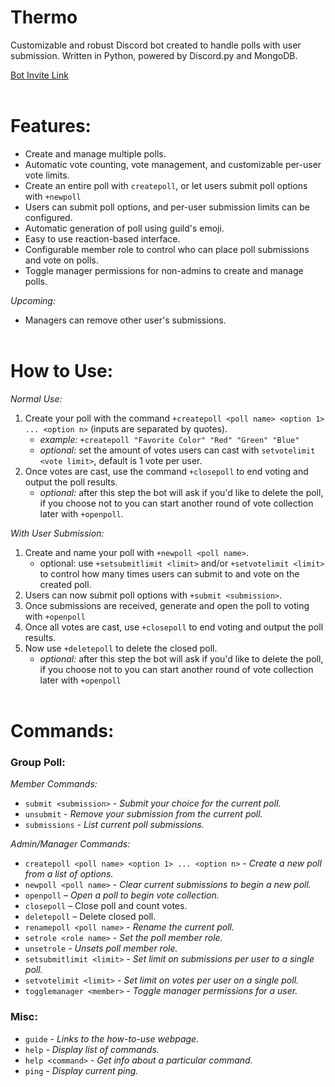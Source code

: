 # Thermo
Customizable and robust Discord bot created to handle polls with user submission. Written in Python, powered by D<span>iscord.py<span> and MongoDB.

[Bot Invite Link](https://discord.com/api/oauth2/authorize?client_id=843879097050726430&permissions=268511296&scope=bot)
<br><br>

# Features:
- Create and manage multiple polls.
- Automatic vote counting, vote management, and customizable per-user vote limits.
- Create an entire poll with `createpoll`, or let users submit poll options with `+newpoll`
- Users can submit poll options, and per-user submission limits can be configured. 
- Automatic generation of poll using guild's emoji.
- Easy to use reaction-based interface.
- Configurable member role to control who can place poll submissions and vote on polls.
- Toggle manager permissions for non-admins to create and manage polls.

*Upcoming:*
- Managers can remove other user's submissions.
<br><br>

# How to Use:
*Normal Use:*
1. Create your poll with the command `+createpoll <poll name> <option 1> ... <option n>` (inputs are separated by quotes).
	- *example:*  `+createpoll "Favorite Color" "Red" "Green" "Blue"`
	- *optional:* set the amount of votes users can cast with `setvotelimit <vote limit>`, default is 1 vote per user.
2. Once votes are cast, use the command `+closepoll` to end voting and output the poll results.
	- *optional:* after this step the bot will ask if you'd like to delete the poll, if you choose not to you can start another round of vote collection later with `+openpoll`.

*With User Submission:*
1. Create and name your poll with `+newpoll <poll name>`.
	- optional: use `+setsubmitlimit <limit>` and/or `+setvotelimit <limit>` to control how
	many times users can submit to and vote on the created poll.
2. Users can now submit poll options with `+submit <submission>`.
3. Once submissions are received, generate and open the poll to voting with `+openpoll`
4. Once all votes are cast, use `+closepoll` to end voting and output the poll results.
5. Now use `+deletepoll` to delete the closed poll.
	- *optional:* after this step the bot will ask if you'd like to delete the poll, if you choose not to you can start another round of vote collection later with `+openpoll`
<br><br>

# Commands:
### **Group Poll:**
*Member Commands:*
- `submit <submission>` - *Submit your choice for the current poll.*
- `unsubmit` - *Remove your submission from the current poll.*
- `submissions` - *List current poll submissions.*

*Admin/Manager Commands:*
- `createpoll <poll name> <option 1> ... <option n>` - *Create a new poll from a list of options.*
- `newpoll <poll name>` - *Clear current submissions to begin a new poll.*
- `openpoll` – *Open a poll to begin vote collection.*
- `closepoll` – Close poll and count votes.
- `deletepoll` – Delete closed poll.
- `renamepoll <poll name>` - *Rename the current poll.*
- `setrole <role name>` - *Set the poll member role.*
- `unsetrole` - *Unsets poll member role.*
- `setsubmitlimit <limit>` - *Set limit on submissions per user to a single poll.*
- `setvotelimit <limit>` - *Set limit on votes per user on a single poll.*
- `togglemanager <member>` - *Toggle manager permissions for a user.*

### **Misc:**
- `guide` - *Links to the how-to-use webpage.*
- `help` - *Display list of commands.*
- `help <command>` - *Get info about a particular command.*
- `ping` - *Display current ping.*
<br><br>
